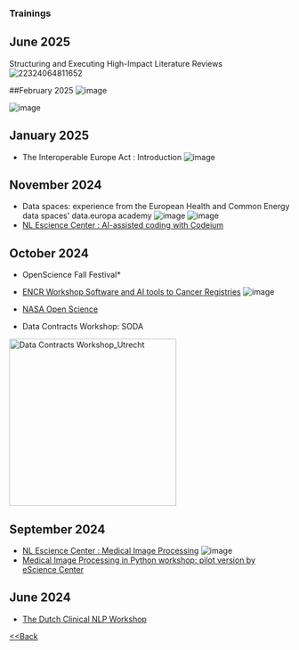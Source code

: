 ### Trainings

## June 2025 
Structuring and Executing High-Impact Literature Reviews
![22324064811652](https://github.com/user-attachments/assets/d54315eb-958d-4cc4-ba54-25c01e9a036d)

##February 2025
![image](https://github.com/user-attachments/assets/ccc351c8-08b3-4ce7-ba3f-2e65b160a675)

![image](https://github.com/user-attachments/assets/ad71cdef-9a54-4e1d-8839-829178e0aaee)


## January 2025
- The Interoperable Europe Act : Introduction
![image](https://github.com/user-attachments/assets/900dda01-d294-40ee-a91f-22c25616cbfa)

## November 2024
- Data spaces: experience from the European Health and Common Energy data spaces' data.europa academy
  ![image](https://github.com/user-attachments/assets/03fa225c-3308-4c1c-a7fa-e9a60ed196d0)
  ![image](https://github.com/user-attachments/assets/bf35969e-2c3c-4ae5-a666-563e1efe3b15)
- [NL Escience Center : AI-assisted coding with Codeium](https://esciencecenter-digital-skills.github.io/2024-11-25-ds-genai/)

## October 2024
- OpenScience Fall Festival*
- [ENCR Workshop Software and AI tools to Cancer Registries](https://encr.eu/workshop/encr-workshop-software-and-ai-tools-crs-18-25-october-2024-online) ![image](https://github.com/user-attachments/assets/aba2e582-c908-4c1a-ae22-51b5de250e3d)

- [NASA Open Science](https://www.credly.com/badges/28b0fbee-da64-451a-9cdc-5a999b0e66d0/public_url)
- Data Contracts Workshop: SODA
<img width="300" alt="Data Contracts Workshop_Utrecht" src="https://github.com/user-attachments/assets/e3483959-1d89-4957-be18-cd88ff18e93a">

## September 2024  
- [NL Escience Center : Medical Image Processing](https://github.com/esciencecenter-digital-skills/medical-image-processing-materials)
  ![image](https://github.com/user-attachments/assets/c88ad840-6f46-4f92-afde-8bc87befe350)
- [Medical Image Processing in Python workshop: pilot version by eScience Center](https://www.esciencecenter.nl/event/pilot-medical-image-processing/)

## June 2024
- [The Dutch Clinical NLP Workshop](https://clinicalnlp.nl/)

[<<Back](/README.md)
